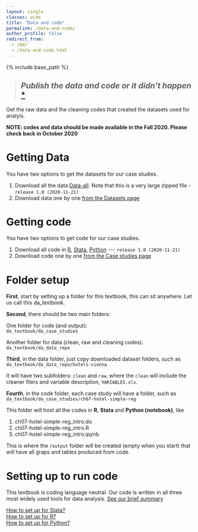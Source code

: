 ```yaml
---
layout: single
classes: wide
title: "Data and code"
permalink: /data-and-code/
author_profile: false
redirect_from:
  - /md/
  - /data-and-code.html
---
```



{% include base_path %}

>## *Publish the data and code or it didn't happen* [*](http://freerangestats.info/blog/2020/05/30/implausible-health-data-firm)


Get the raw data and the cleaning codes that created the datasets used for analyis.


**NOTE: codes and data should be made available in the Fall 2020. Please check back in October 2020**


# Getting Data

You have two options to get the datasets for our case studies.

1. Download all the data [Data-all](data-zip-all). Note that this is a very large zipped file - `release 1.0 (2020-11-21)`
2. Download data one by one [from the Datasets page](/datasets)



# Getting code

You have two options to get code for our case studies.

1.  Download all code in [R](code-zip-r), [Stata](code-zip-stata), [Python](code-zip-python) --- `release 1.0 (2020-11-21)`
2.  Download code one by one [from the Case studies page](/casestudies)


# Folder setup
**First**, start by setting up a folder for this textbook, this can sit anywhere. Let us call this da_textbook.

**Second**, there should be two main folders:

One folder for code (and output):   
`da_textbook/da_case_studies`

Another folder for data (clean, raw and cleaning codes).   
`da_textbook/da_data_repo`

**Third**, in the data folder, just copy downloaded dataset folders, such as  
`da_textbook/da_data_repo/hotels-vienna`

It will have two subfolders: `clean` and `raw`, where the `clean` will include the cleaner filers and variable description, `VARIABLES.xls`.

**Fourth**, in the code folder, each case study will have a folder, such as  
`da_textbook/da_case_studies/ch07-hotel-simple-reg`

This folder will host all the codes in **R**, **Stata** and **Python (notebook)**, like
1. ch07-hotel-simple-reg_intro.do
2. ch07-hotel-simple-reg_intro.R
3. ch07-hotel-simple-reg_intro.ipynb

This is where the  `/output` folder will be created (empty when you start) that *will* have all graps and tables produced from code. 


# Setting up to run code
This textbook is coding language neutral. Our code is written in all three most widely used tools for data analysis. [See our brief summary](/languages/)

[How to set up for Stata?](/howto-stata/)  
[How to set up for R?](/howto-r/)  
[How to set up for Python?](/howto-python/)  
